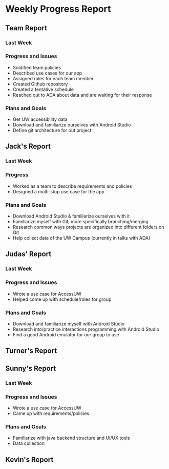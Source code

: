 # Weekly Progress Report
## Team Report
### Last Week
### Progress and Issues
* Soldified team policies
* Described use cases for our app
* Assigned roles for each team member
* Created Github repository
* Created a tentative schedule
* Reached out to ADA about data and are waiting for their response
### Plans and Goals
* Get UW accessibility data
* Download and familiarize ourselves with Android Studio
* Define git architecture for out project
## Jack's Report
### Last Week
### Progress
* Worked as a team to describe requirements and policies
* Designed a multi-stop use case for the app
### Plans and Goals
* Download Android Studio & familiarize ourselves with it
* Familiarize myself with Git, more specifically branching/merging
* Research common ways projects are organized into different folders on Git
* Help collect data of the UW Campus (currently in talks with ADA)
## Judas' Report
### Last Week
### Progress and Issues
* Wrote a use case for AccessUW
* Helped come up with schedule/roles for group
### Plans and Goals
* Download and familiarize myself with Android Studio
* Research into/practice interactions programming with Android Studio
* Find a good Android emulator for our group to use
## Turner's Report
## Sunny's Report
### Last Week
### Progress and Issues
* Wrote a use case for AccessUW
* Came up with requirements/policies
### Plans and Goals
* Familiarize with java backend structure and UI/UX tools
* Data collection
## Kevin's Report
